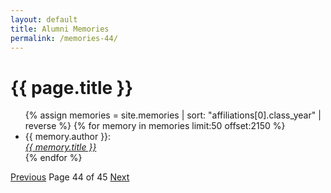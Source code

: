 ```yaml
---
layout: default
title: Alumni Memories
permalink: /memories-44/
---
```


<h1>{{ page.title }}</h1>

<ul>
  {% assign memories = site.memories | sort: "affiliations[0].class_year" | reverse %}
  {% for memory in memories limit:50 offset:2150 %}
    <li>
      {{ memory.author }}:<br><a href="{{ memory.url }}"><i>{{ memory.title }}</i></a>
    </li>
  {% endfor %}
</ul>

<nav class="pagination">
  <a href="/memories-43/">Previous</a>
  <span>Page 44 of 45</span>
  <a href="/memories-45/">Next</a>
</nav>

